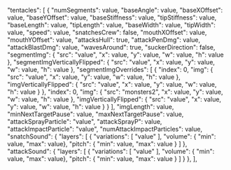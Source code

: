 "tentacles": [
            {
                "numSegments": value,
                "baseAngle": value,
                "baseXOffset": value,
                "baseYOffset": value,
                "baseStiffness": value,
                "tipStiffness": value,
                "baseLength": value,
                "tipLength": value,
                "baseWidth": value,
                "tipWidth": value,
                "speed": value,
                "snatchesCrew": false,
                "mouthXOffset": value,
                "mouthYOffset": value,
                "attacksHull": true,
                "attackPenDmg": value,
                "attackBlastDmg": value,
                "wavesAround": true,
                "suckerDirection": false,
                "segmentImg": { "src": "value", "x": value, "y": value, "w": value, "h": value },
                "segmentImgVerticallyFlipped": { "src": "value", "x": value, "y": value, "w": value, "h": value },
                "segmentImgOverrides": [
                    {
                        "index": 0,
                        "img": { "src": "value", "x": value, "y": value, "w": value, "h": value },
                        "imgVerticallyFlipped": { "src": "value", "x": value, "y": value, "w": value, "h": value }
                    },
                        "index": 0,
                        "img": { "src": "monsters2", "x": value, "y": value, "w": value, "h": value },
                        "imgVerticallyFlipped": { "src": "value", "x": value, "y": value, "w": value, "h": value }
                    }
                ],
                "imgLength": value,
                "minNextTargetPause": value,
                "maxNextTargetPause": value,
                "attackSprayParticle": "value",
                "attackSprayP": value,
                "attackImpactParticle": "value",
                "numAttackImpactParticles": value,
                "snatchSound": { "layers": [ { "variations": [ "value" ], "volume": { "min": value, "max": value}, "pitch": { "min": value, "max": value } ] },
                "attackSound": { "layers": [ { "variations": [ "value" ], "volume": { "min": value, "max": value}, "pitch": { "min": value, "max": value } ] }
        },
    ],
